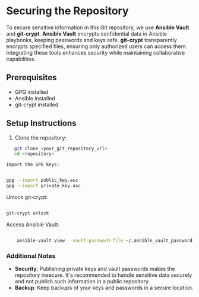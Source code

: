 # Securing the Repository

To secure sensitive information in this Git repository, we use **Ansible Vault** and **git-crypt**. **Ansible Vault** encrypts confidential data in Ansible playbooks, keeping passwords and keys safe. **git-crypt** transparently encrypts specified files, ensuring only authorized users can access them. Integrating these tools enhances security while maintaining collaborative capabilities.

## Prerequisites

- GPG installed
- Ansible installed
- git-crypt installed

## Setup Instructions

1. Clone the repository:
```sh
   git clone <your_git_repository_url>
   cd <repository>
```
    Import the GPG keys:
```sh

gpg --import public_key.asc
gpg --import private_key.asc
```
Unlock git-crypt:
```sh

git-crypt unlock
```
Access Ansible Vault:

```sh

    ansible-vault view --vault-password-file ~/.ansible_vault_password secret.yml
```

### Additional Notes

- **Security**: Publishing private keys and vault passwords makes the repository insecure. It's recommended to handle sensitive data securely and not publish such information in a public repository.
- **Backup**: Keep backups of your keys and passwords in a secure location.


